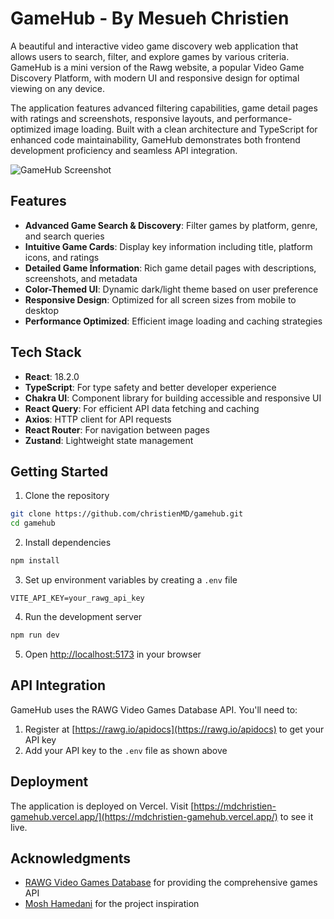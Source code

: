 # GameHub - By Mesueh Christien

A beautiful and interactive video game discovery web application that allows users to search, filter, and explore games by various criteria. GameHub is a mini version of the Rawg website, a popular Video Game Discovery Platform, with modern UI and responsive design for optimal viewing on any device.

The application features advanced filtering capabilities, game detail pages with ratings and screenshots, responsive layouts, and performance-optimized image loading. Built with a clean architecture and TypeScript for enhanced code maintainability, GameHub demonstrates both frontend development proficiency and seamless API integration.

![GameHub Screenshot](https://your-screenshot-link-here.png)

## Features

- **Advanced Game Search & Discovery**: Filter games by platform, genre, and search queries
- **Intuitive Game Cards**: Display key information including title, platform icons, and ratings
- **Detailed Game Information**: Rich game detail pages with descriptions, screenshots, and metadata
- **Color-Themed UI**: Dynamic dark/light theme based on user preference
- **Responsive Design**: Optimized for all screen sizes from mobile to desktop
- **Performance Optimized**: Efficient image loading and caching strategies

## Tech Stack

- **React**: 18.2.0
- **TypeScript**: For type safety and better developer experience
- **Chakra UI**: Component library for building accessible and responsive UI
- **React Query**: For efficient API data fetching and caching
- **Axios**: HTTP client for API requests
- **React Router**: For navigation between pages
- **Zustand**: Lightweight state management

## Getting Started

1. Clone the repository
```bash
git clone https://github.com/christienMD/gamehub.git
cd gamehub
```

2. Install dependencies
```bash
npm install
```

3. Set up environment variables by creating a `.env` file
```
VITE_API_KEY=your_rawg_api_key
```

4. Run the development server
```bash
npm run dev
```

5. Open [http://localhost:5173](http://localhost:5173) in your browser

## API Integration

GameHub uses the RAWG Video Games Database API. You'll need to:

1. Register at [https://rawg.io/apidocs](https://rawg.io/apidocs) to get your API key
2. Add your API key to the `.env` file as shown above

## Deployment

The application is deployed on Vercel. Visit [https://mdchristien-gamehub.vercel.app/](https://mdchristien-gamehub.vercel.app/) to see it live.

## Acknowledgments

- [RAWG Video Games Database](https://rawg.io/) for providing the comprehensive games API
- [Mosh Hamedani](https://codewithmosh.com/) for the project inspiration

